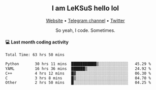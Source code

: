 <h2 align="center">I am LeKSuS hello lol</h2>
<div align="center">
  <a href="https://leksus.net">Website</a> •
  <a href="https://t.me/leksus_was_here">Telegram channel</a> •
  <a href="https://twitter.com/___LeKSuS___">Twitter</a>
</div>
<p align="center">So yeah, I code. Sometimes.</p>

#### :computer: Last month coding activity
<!--START_SECTION:waka-->

```txt
Total Time: 63 hrs 50 mins

Python       30 hrs 11 mins  ███████████▒░░░░░░░░░░░░░   45.29 %
YAML         16 hrs 36 mins  ██████▒░░░░░░░░░░░░░░░░░░   24.92 %
C++          4 hrs 12 mins   █▓░░░░░░░░░░░░░░░░░░░░░░░   06.30 %
C            3 hrs 8 mins    █▒░░░░░░░░░░░░░░░░░░░░░░░   04.70 %
Other        2 hrs 50 mins   █░░░░░░░░░░░░░░░░░░░░░░░░   04.25 %
```

<!--END_SECTION:waka-->

<!-- flag{4_l0t_0f_1nter35t1ng_th1ng5_4r3_1n_publ1c_d0m41n} -->
